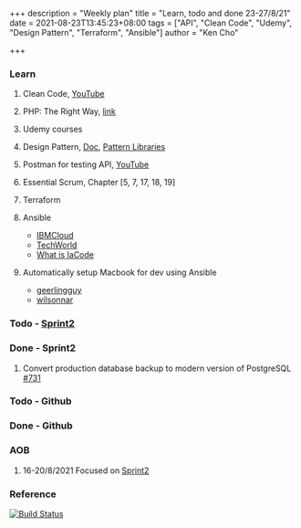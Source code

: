 +++
description = "Weekly plan"
title = "Learn, todo and done 23-27/8/21"
date = 2021-08-23T13:45:23+08:00
tags = ["API", "Clean Code", "Udemy", "Design Pattern", "Terraform", "Ansible"]
author = "Ken Cho"

+++  
### Learn
1. Clean Code, [YouTube](https://www.youtube.com/watch?v=7EmboKQH8lM)
2. PHP: The Right Way, [link](https://phptherightway.com/)
3. Udemy courses
4. Design Pattern, [Doc](https://designpatternsphp.readthedocs.io/en/latest/README.html), [Pattern Libraries](https://medium.com/@whatjackhasmade/pattern-libraries-abcc45c6144c)
5. Postman for testing API, [YouTube](https://www.freecodecamp.org/news/learn-how-to-use-postman-to-test-apis/)
6. Essential Scrum, Chapter [5, 7, 17, 18, 19]
7. Terraform
8. Ansible
    - [IBMCloud](https://www.youtube.com/watch?v=fHO1X93e4WA)
    - [TechWorld](https://www.youtube.com/watch?v=1id6ERvfozo)
    - [What is IaCode](https://www.youtube.com/watch?v=POPP2WTJ8es)

10. Automatically setup Macbook for dev using Ansible
    - [geerlingguy](https://github.com/geerlingguy/mac-dev-playbook)
    - [wilsonnar](https://wilsonmar.github.io/ansible-mac-osx-setup/)

### Todo - [Sprint2](https://github.com/orgs/gigascience/projects/6)

### Done - Sprint2
1. Convert production database backup to modern version of PostgreSQL [#731](https://github.com/gigascience/gigadb-website/issues/731)

### Todo - Github

### Done - Github

### AOB
1. 16-20/8/2021 Focused on [Sprint2](https://github.com/orgs/gigascience/projects/6)

### Reference


[![Build Status](https://travis-ci.com/kencho51/gigathing.svg?branch=master)](https://travis-ci.com/kencho51/gigathing)

